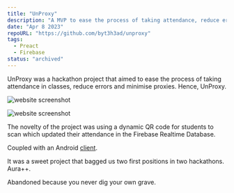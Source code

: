```yaml
---
title: "UnProxy"
description: "A MVP to ease the process of taking attendance, reduce errors, and minimise proxies."
date: "Apr 8 2023"
repoURL: "https://github.com/byt3h3ad/unproxy"
tags:
  - Preact
  - Firebase
status: "archived"
---
```


UnProxy was a hackathon project that aimed to ease the process of taking attendance in classes, reduce errors and minimise proxies. Hence, UnProxy.

![website screenshot](https://i.imgur.com/kNGAFCp.png)

![website screenshot](https://bytehead.tixte.co/r/chrome_2025-03-25T11.57.18.154.png)

The novelty of the project was using a dynamic QR code for students to scan which updated their attendance in the Firebase Realtime Database.

Coupled with an Android [client](https://github.com/interstellar07/unproxy).

It was a sweet project that bagged us two first positions in two hackathons. Aura++.

Abandoned because you never dig your own grave.
